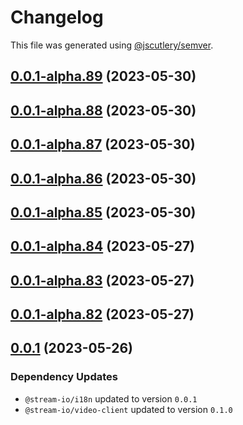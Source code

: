 # Changelog

This file was generated using [@jscutlery/semver](https://github.com/jscutlery/semver).

## [0.0.1-alpha.89](https://github.com/GetStream/stream-video-js/compare/@stream-io/video-react-bindings-0.0.1-alpha.88...@stream-io/video-react-bindings-0.0.1-alpha.89) (2023-05-30)



## [0.0.1-alpha.88](https://github.com/GetStream/stream-video-js/compare/@stream-io/video-react-bindings-0.0.1-alpha.87...@stream-io/video-react-bindings-0.0.1-alpha.88) (2023-05-30)



## [0.0.1-alpha.87](https://github.com/GetStream/stream-video-js/compare/@stream-io/video-react-bindings-0.0.1-alpha.86...@stream-io/video-react-bindings-0.0.1-alpha.87) (2023-05-30)



## [0.0.1-alpha.86](https://github.com/GetStream/stream-video-js/compare/@stream-io/video-react-bindings-0.0.1-alpha.85...@stream-io/video-react-bindings-0.0.1-alpha.86) (2023-05-30)



## [0.0.1-alpha.85](https://github.com/GetStream/stream-video-js/compare/@stream-io/video-react-bindings-0.0.1-alpha.84...@stream-io/video-react-bindings-0.0.1-alpha.85) (2023-05-30)



## [0.0.1-alpha.84](https://github.com/GetStream/stream-video-js/compare/@stream-io/video-react-bindings-0.0.1-alpha.83...@stream-io/video-react-bindings-0.0.1-alpha.84) (2023-05-27)



## [0.0.1-alpha.83](https://github.com/GetStream/stream-video-js/compare/@stream-io/video-react-bindings-0.0.1-alpha.82...@stream-io/video-react-bindings-0.0.1-alpha.83) (2023-05-27)



## [0.0.1-alpha.82](https://github.com/GetStream/stream-video-js/compare/@stream-io/video-react-bindings-0.0.1-alpha.81...@stream-io/video-react-bindings-0.0.1-alpha.82) (2023-05-27)



## [0.0.1](https://github.com/GetStream/stream-video-js/compare/@stream-io/video-react-bindings-0.0.1-alpha.81...@stream-io/video-react-bindings-0.0.1) (2023-05-26)

### Dependency Updates

* `@stream-io/i18n` updated to version `0.0.1`
* `@stream-io/video-client` updated to version `0.1.0`
